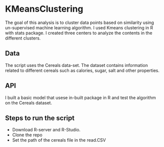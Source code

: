 # KMeansClustering
The goal of this analysis is to cluster data points based on similarity using un-supervised machine learning algorithm. I used Kmeans clustering in R with stats package. I created three centers to analyze the contents in the different clusters. 

## Data
The script uses the Cereals data-set. The dataset contains information related to different cereals such as calories, sugar, salt and other properties. 

## API
I built a basic model that usese in-built package in R and test the algorithm on the Cereals dataset. 

## Steps to run the script
- Download R-server and R-Studio. 
- Clone the repo 
- Set the path of the cereals file in the read.CSV
